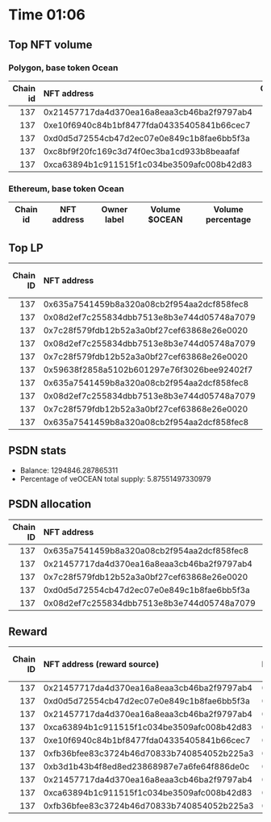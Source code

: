 # Time 01:06
## Top NFT volume
### Polygon, base token Ocean
|   Chain id | NFT address                                |   Owner label |   Volume $mOCEAN |   Volume percentage |
|-----------:|:-------------------------------------------|--------------:|-----------------:|--------------------:|
|        137 | 0x21457717da4d370ea16a8eaa3cb46ba2f9797ab4 |           nan |               22 |                  22 |
|        137 | 0xe10f6940c84b1bf8477fda04335405841b66cec7 |           nan |               12 |                  12 |
|        137 | 0xd0d5d72554cb47d2ec07e0e849c1b8fae6bb5f3a |           nan |               12 |                  12 |
|        137 | 0xc8bf9f20fc169c3d74f0ec3ba1cd933b8beaafaf |           nan |               12 |                  12 |
|        137 | 0xca63894b1c911515f1c034be3509afc008b42d83 |           nan |               11 |                  11 |

### Ethereum, base token Ocean
| Chain id   | NFT address   | Owner label   | Volume $OCEAN   | Volume percentage   |
|------------|---------------|---------------|-----------------|---------------------|

## Top LP
|   Chain ID | NFT address                                | LP address   |   Allocation (veOCEAN) |   Percent of its balance | LP label   |
|-----------:|:-------------------------------------------|:-------------|-----------------------:|-------------------------:|:-----------|
|        137 | 0x635a7541459b8a320a08cb2f954aa2dcf858fec8 | 0x8475b523   |                 864995 |                 0.668029 | psdn       |
|        137 | 0x08d2ef7c255834dbb7513e8b3e744d05748a7079 | 0x663052ad   |                 371709 |                 0.745    | wallet_3   |
|        137 | 0x7c28f579fdb12b52a3a0bf27cef63868e26e0020 | 0xf0a88025   |                 367165 |                 0.635    | wallet_1   |
|        137 | 0x08d2ef7c255834dbb7513e8b3e744d05748a7079 | 0x8978be1b   |                 297663 |                 0.745    | wallet_5   |
|        137 | 0x7c28f579fdb12b52a3a0bf27cef63868e26e0020 | 0xcf8a4b99   |                 201859 |                 0.715    | wallet_2   |
|        137 | 0x59638f2858a5102b601297e76f3026bee92402f7 | 0xf0a88025   |                 159009 |                 0.275    | wallet_1   |
|        137 | 0x635a7541459b8a320a08cb2f954aa2dcf858fec8 | 0x5cdc664b   |                 152227 |                 1        | unknown    |
|        137 | 0x08d2ef7c255834dbb7513e8b3e744d05748a7079 | 0xb1e24789   |                 142418 |                 1        | unknown    |
|        137 | 0x7c28f579fdb12b52a3a0bf27cef63868e26e0020 | 0x655efe6e   |                 130470 |                 0.6845   | wallet_6   |
|        137 | 0x635a7541459b8a320a08cb2f954aa2dcf858fec8 | 0x663052ad   |                 127229 |                 0.255    | wallet_3   |

## PSDN stats
- Balance: 1294846.287865311
- Percentage of veOCEAN total supply: 5.87551497330979
## PSDN allocation
|   Chain ID | NFT address                                |   Allocation (veOCEAN) |   Percent of its balance |
|-----------:|:-------------------------------------------|-----------------------:|-------------------------:|
|        137 | 0x635a7541459b8a320a08cb2f954aa2dcf858fec8 |               864995   |                0.668029  |
|        137 | 0x21457717da4d370ea16a8eaa3cb46ba2f9797ab4 |                79508.1 |                0.0614035 |
|        137 | 0x7c28f579fdb12b52a3a0bf27cef63868e26e0020 |                75288.2 |                0.0581445 |
|        137 | 0xd0d5d72554cb47d2ec07e0e849c1b8fae6bb5f3a |                74886.1 |                0.057834  |
|        137 | 0x08d2ef7c255834dbb7513e8b3e744d05748a7079 |                48053   |                0.037111  |

## Reward
|   Chain ID | NFT address (reward source)                | LP address   |   Reward amount (OCEAN) | LP label   |
|-----------:|:-------------------------------------------|:-------------|------------------------:|:-----------|
|        137 | 0x21457717da4d370ea16a8eaa3cb46ba2f9797ab4 | 0x8475b523   |                 3.99197 | psdn       |
|        137 | 0xd0d5d72554cb47d2ec07e0e849c1b8fae6bb5f3a | 0x8475b523   |                 3.83375 | psdn       |
|        137 | 0x21457717da4d370ea16a8eaa3cb46ba2f9797ab4 | 0x7328eada   |                 2.96642 | nan        |
|        137 | 0xca63894b1c911515f1c034be3509afc008b42d83 | 0x1fac0646   |                 2.37039 | nan        |
|        137 | 0xe10f6940c84b1bf8477fda04335405841b66cec7 | 0xacba0301   |                 2.22584 | nan        |
|        137 | 0xfb36bfee83c3724b46d70833b740854052b225a3 | 0x1fac0646   |                 2.17736 | nan        |
|        137 | 0xb3d1b43b4f8ed8ed23868987e7a6fe64f886de0c | 0xc11e2343   |                 1.82217 | nan        |
|        137 | 0x21457717da4d370ea16a8eaa3cb46ba2f9797ab4 | 0xa911ccf5   |                 1.71919 | nan        |
|        137 | 0xca63894b1c911515f1c034be3509afc008b42d83 | 0xd13294fa   |                 1.61907 | nan        |
|        137 | 0xfb36bfee83c3724b46d70833b740854052b225a3 | 0xd13294fa   |                 1.48722 | nan        |
